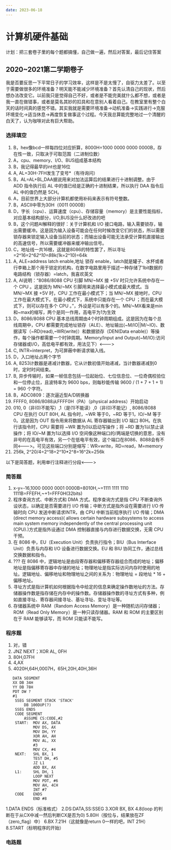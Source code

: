 ```yaml
---
date: 2023-06-18
---
```


# 计算机硬件基础

计划：把三套卷子里的每个题都搞懂，自己做一遍，然后对答案，最后记住答案

## 2020~2021第二学期卷子

我是否要反思一下平常日子的学习效率，这样是不是太慢了，自驱力太差了。以至于需要做很多的环境准备？明天能不能减少环境准备？首先认清自己的现状，然后想办法改变它。以前我只是觉得自己不好，或者是不能完美就什么都不想，或者是我一直在做错事，或者是莫名其妙的扣具和在意别人看着自己。在教室里有整个白天的话时间真的感觉不错。其实我就是需要环境准备->动机准备->实践进行->克服环境变化->适当休息->再度恢复做事这个过程。今天我总算能完整地过一个清醒的白天了，认为咖啡对此有巨大帮助。

### 选择填空

1. B，hex像bcd一样每四位对应折算，8000H=1000 0000 0000 0000B，存在性一致，只取决于可取范围（二进制位数）
2. A，cpu、memory、I/O、BUS组成基本结构
3. B，我记得最早的int也是16位
4. A, AL=30H-7FH发生了变号*（有待询问）
5. B，AL=AL+BL,DAA据说用来对加法运算后的结果进行十进制调整。由于 ADD 指令执行后 AL 中的值已经是正确的十进制结果，所以执行 DAA 指令后 AL 中的值仍然是 5CH。
6. A，目前世界上大部分计算机都使用补码来表示有符号整数。
7. B，ASCII中零为30H（0011 0000B）
8. D，字长（cpu）、运算速度（cpu）、存储容量（memory）是主要性能指标，对应基本结构部分，I/O,BUS没什么好改进的吧
9. B，这个问题AI解释的很好：关于计算机和 I/O 接口电路，输入需要锁存，输出需要缓冲。这是因为输入设备可能会在任何时候改变它们的状态，所以需要锁存器来锁定输入设备当前的状态；而输出设备可能无法承受计算机直接输出的高速信号，所以需要缓冲器来缓冲输出信号。
10. C，地址线一共16根，这就是8086的特性罢了，所以寻址=2^16=2^6*2^10=8*8k(1k=2^10)=64k
11. A, ALE=address latch enable,地址 锁存 enable，latch就是罐子、水杯或者行李箱上那个用于锁定的机构，在数字电路里用于描述一种存储了1bit数据的电路结构（锁存器）=latch，我喜欢英文
12. A, AI说明：“8086/8088 CPU 引脚 MN/~MX 接 +5V 时只允许系统中存在一个 CPU 。这是因为 MN/~MX 引脚用来选择最小模式或最大模式。当 MN/~MX 接 +5V 时，CPU 工作在最小模式下；当 MN/~MX 接地时，CPU 工作在最大模式下。在最小模式下，系统中只能存在一个 CPU ；而在最大模式下，则可以存在多个 CPU 。”，外设是可以有多个的。MN/~MX看来是min和~max的缩写，两个是同一作用，高电平为1为生效
13. D，8086/8088 CPU 基本总线周期由4个时钟周期组成。这是因为在每个总线周期中，CPU 都需要完成地址锁存（ALE）、地址输出(~M/IO||M/~IO)、数据读写（~RD(read),~WR(write)）和数据锁存（DEN(Data enable)）等操作，每个操作都需要一个时钟周期。<!-->Memory/Input and Output(~M/IO):访问存储器或I/O，高低电平都有效，用法见下）<--->
14. C, INTR=interpret，为可屏蔽中断请求输入线。
15. D，入口地址占两个字节
16. A, 8253计数器是递减计数器，它从计数初值开始递减，当计数器递减到0时，定时时间结束。
17. B, 异步传输时，如果一帧信息包括一位起始位、七位信息位、一位奇偶校验位和一位停止位，且波特率为 9600 bps，则每秒能传输 9600 / (1 + 7 + 1 + 1) = 960 个字符。
18. B，ADC0809：逐次逼近型A/D转换器
19. FFFF0, 8086/8088从FFFF0H（PA）（physical address）开始启动
20. 010, 0（非(0)不能写）,1（是(1)不能读）,0（非(0)不能记）, 8086/8088 CPU 在执行 OUT 80H, AL 指令时，~WR 等于0，~RD 等于1，IO/~M 等于0。这是因为 OUT 指令用来将数据从 AL 寄存器输出到 I/O 端口 80H。在执行该指令时，CPU 需要将 ~WR 置为0以启动写操作；将 ~RD 置为1以禁止读操作；将 IO/~M 置为1以选择 I/O 空间<!-->像这种端口的/两端是切换的意思，没有非号的在高电平有效，另一个在低电平有效，这个端口在8086、8088会有不同<--->。可见这些端口分别是缩写：WR=write，RD=read，M=memory
21. 256k, 2^20/4=2^18=2^10*2^8=16^2k=256k
<!-->以下是简答题，利用单行注释进行分段<--->
### 简答题

1. x-y=-16,1000 0000 0001 0000B=8010H,~=1111 1111 1110 1111B=FFEFH,~+1=FFF0H(32bits)
2. 程序查询方式、中断方式和 DMA 方式。程序查询方式是指 CPU 不断查询外设状态，以确定是否需要进行 I/O 传输；中断方式是指外设在需要进行 I/O 传输时向 CPU 发送中断请求INTR，由 CPU 中断当前程序执行 I/O 传输；DMA (direct memory access)( allows certain hardware subsystems to access main system memory independently of the central processing unit (CPU).)方式是指外设通过 DMA 控制器直接与内存进行数据交换，无需 CPU 干预。
3. 在 8086 中，EU（Execution Unit）负责执行指令；BIU（Bus Interface Unit）负责与内存和 I/O 设备进行数据交换。EU 和 BIU 协同工作，通过总线交换数据和指令。
4. ??? 在 8086 中，逻辑地址是由段寄存器和偏移寄存器组合而成的地址；偏移地址是指偏移寄存器中存储的地址；物理地址是指实际访问内存时使用的地址。逻辑地址、偏移地址和物理地址之间的关系为：物理地址 = 段地址 * 16 + 偏移地址。
5. 寻址方式是指计算机如何根据指令中给定的信息来确定操作数地址的方法。存储器操作数是指存储在内存中的操作数。存储器操作数的寻址方式有多种，例如直接寻址、寄存器间接寻址、基址寻址、变址寻址等。
6. 存储器系统中 RAM（Random Access Memory）是一种随机访问存储器；ROM（Read Only Memory）是一种只读存储器。RAM 和 ROM 的主要区别在于 RAM 能够读写，而 ROM 只能读不能写。

### 程序题

1. 对，错
2. JNZ NEXT；XOR AL, 0FH
3. 80H,07FH
4. 4,AX
5. 4020H,64H,0007H，65H,20H,40H,36H

```x86asm
   DATA SEGMENT
   XX DB 34H
   YY DB 78H
   PDT DW ?
   #1
    SSEG SEGMENT STACK 'STACK'
        DB 100DUP(?)
    SSEG ENDS
    CODE SEGMENT
        ASSUME CS:CODE,#2
    START:  MOV AX, DATA
            MOV DS, AX
            MOV DH, YY
            XOR AH, AH
            MOV AL, XX
            #3
            MOV CX, #4
    NEXT:   SHL BX, 1
            TEST DH, #5
            JZ L1
            ADD BX, AX
    L1:     SHL DH, 1
            LOOP NEXT
            MOV PDT, #6
            MOV AH, 4CH
            INT #7
    CODE    ENDS
            END #8
```

1.DATA ENDS（标准格式） 2.DS:DATA,SS:SSEG 3.XOR BX, BX 4.8(loop 的判断在于从CX中减一然后判断CX是否为0) 5.80H（按位与，结果放在ZF（zero_flag）中） 6.BX 7.21H（这就像是return 0一样的吧，INT 21H） 8.START（标明程序的开始）

### 电路题

